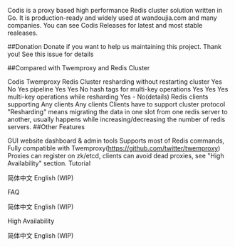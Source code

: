 Codis is a proxy based high performance Redis cluster solution written in Go. It is production-ready and widely used at wandoujia.com and many companies. You can see Codis Releases for latest and most stable realeases.

##Donation Donate if you want to help us maintaining this project. Thank you! See this issue for details

##Compared with Twemproxy and Redis Cluster

Codis	Twemproxy	Redis Cluster
resharding without restarting cluster	Yes	No	Yes
pipeline	Yes	Yes	No
hash tags for multi-key operations	Yes	Yes	Yes
multi-key operations while resharding	Yes	-	No(details)
Redis clients supporting	Any clients	Any clients	Clients have to support cluster protocol
"Resharding" means migrating the data in one slot from one redis server to another, usually happens while increasing/decreasing the number of redis servers.
##Other Features

GUI website dashboard & admin tools
Supports most of Redis commands, Fully compatible with Twemproxy(https://github.com/twitter/twemproxy)
Proxies can register on zk/etcd, clients can avoid dead proxies, see "High Availability" section.
Tutorial

简体中文 English (WIP)

FAQ

简体中文 English (WIP)

High Availability

简体中文 English (WIP)
